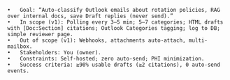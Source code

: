 	•	Goal: “Auto-classify Outlook emails about rotation policies, RAG over internal docs, save Draft replies (never send).”
	•	In scope (v1): Polling every 3–5 min; 5–7 categories; HTML drafts with [Doc:Section] citations; Outlook Categories tagging; log to DB; simple reviewer page.
	•	Out of scope (v1): Webhooks, attachments auto-attach, multi-mailbox.
	•	Stakeholders: You (owner).
	•	Constraints: Self-hosted; zero auto-send; PHI minimization.
	•	Success criteria: ≥90% usable drafts (≥2 citations), 0 auto-send events.
